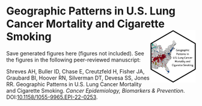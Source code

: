 Geographic Patterns in U.S. Lung Cancer Mortality and Cigarette Smoking <img src="../hex/hex.png" width="120" align="right" />
===================================================

Save generated figures here (figures not included). See the figures in the following peer-reviewed manuscript:

Shreves AH, Buller ID, Chase E, Creutzfeld H, Fisher JA, Graubard BI, Hoover RN, Silverman DT, Devesa SS, Jones RR. Geographic Patterns in U.S. Lung Cancer Mortality and Cigarette Smoking. _Cancer Epidemiology, Biomarkers & Prevention_. DOI:[10.1158/1055-9965.EPI-22-0253](https://doi.org/10.1158/1055-9965.EPI-22-0253).
